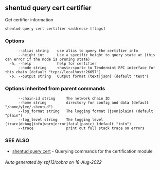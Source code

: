 ## shentud query cert certifier

Get certifier information

```
shentud query cert certifier <address> [flags]
```

### Options

```
      --alias string    use alias to query the certifier info
      --height int      Use a specific height to query state at (this can error if the node is pruning state)
  -h, --help            help for certifier
      --node string     <host>:<port> to Tendermint RPC interface for this chain (default "tcp://localhost:26657")
  -o, --output string   Output format (text|json) (default "text")
```

### Options inherited from parent commands

```
      --chain-id string     The network chain ID
      --home string         directory for config and data (default "/home/ylee/.shentud")
      --log_format string   The logging format (json|plain) (default "plain")
      --log_level string    The logging level (trace|debug|info|warn|error|fatal|panic) (default "info")
      --trace               print out full stack trace on errors
```

### SEE ALSO

* [shentud query cert](shentud_query_cert.md)	 - Querying commands for the certification module

###### Auto generated by spf13/cobra on 18-Aug-2022
